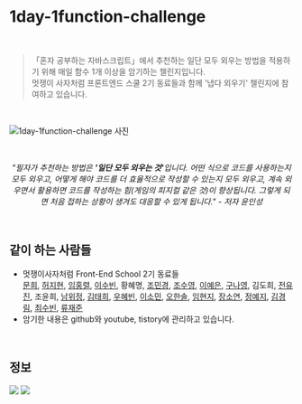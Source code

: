 # 1day-1function-challenge

<br>

> 「혼자 공부하는 자바스크립트」에서 추천하는 일단 모두 외우는 방법을 적용하기 위해 매일 함수 1개 이상을 암기하는 챌린지입니다. <br> 멋쟁이 사자처럼 프론트엔드 스쿨 2기 동료들과 함께 '냅다 외우기' 챌린지에 참여하고 있습니다. <br> 

<br>

![1day-1function-challenge 사진](https://user-images.githubusercontent.com/102460056/169823088-81add533-2a34-4d2e-bfd8-fa82d517eabe.jpg)

<br>

*<center>"필자가 추천하는 방법은 <strong>'일단 모두 외우는 것'</strong>입니다. 어떤 식으로 코드를 사용하는지 모두 외우고, 어떻게 해야 코드를 더 효율적으로 작성할 수 있는지 모두 외우고, 계속 외우면서 활용하면 코드를 작성하는 힘(게임의 피지컬 같은 것)이 향상됩니다. 그렇게 되면 처음 접하는 상황이 생겨도 대응할 수 있게 됩니다." - 저자 윤인성</center>*

<br>

## 같이 하는 사람들

- 멋쟁이사자처럼 Front-End School 2기 동료들 <br> 
[문희](https://github.com/moonhee0507), 
[허지현](https://github.com/Koreanhamster), 
[임홍렬](https://github.com/Hongryeoll), 
[이수빈](https://github.com/waterbinnn), 
황혜명, 
[조민경](https://github.com/minkyeongJ), 
[조수영](https://github.com/sooyyoung), 
[이예은](https://github.com/leeyeun), 
[구나영](https://github.com/Nayoung-Gu), 
김도희, 
[전유진](https://github.com/ujin16), 
조윤희, 
[남위정](https://github.com/Nam-Wijeong), 
[김태희](https://github.com/greenT-Hee), 
[우혜빈](https://github.com/Hyebin-woo), 
[이소민](https://github.com/nimoseel), 
[오한솔](https://github.com/hhnssl), 
[임현지](https://github.com/usablepaper), 
[장소연](https://github.com/plutoin), 
[정예지](https://github.com/sabit1997), 
[김경림](https://github.com/skylar121), 
[최수빈](https://github.com/subincdev), 
[류재준](https://github.com/ryungom)
- 암기한 내용은 github와 youtube, tistory에 관리하고 있습니다.

<br>

## 정보

<a href="https://www.youtube.com/channel/UCcABz4NaQQcLY2KxDNqr9-g/videos" target="_blank"><img src="https://img.shields.io/badge/유튜브-FF0000?style=round-square&logo=Youtube&logoColor=white"/></a>
<a href="https://ryungom.tistory.com" target="_blank"><img src="https://img.shields.io/badge/티스토리-orange"></a>
